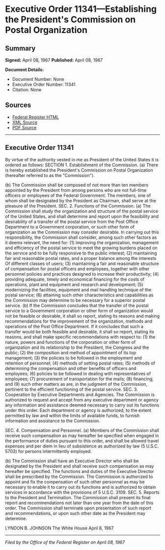 # Executive Order 11341—Establishing the President's Commission on Postal Organization

## Summary

**Signed:** April 08, 1967
**Published:** April 08, 1967

**Document Details:**
- Document Number: None
- Executive Order Number: 11341
- Citation: None

## Sources
- [Federal Register HTML](https://www.presidency.ucsb.edu/documents/executive-order-11341-establishing-the-presidents-commission-postal-organization)
- [XML Source](None)
- [PDF Source](None)

---

## Executive Order 11341

By virtue of the authority vested in me as President of the United States it is ordered as follows:
SECTION 1. Establishment of the Commission. (a) There is hereby established the President's Commission on Postal Organization (hereafter referred to as the "Commission").

(b) The Commission shall be composed of not more than ten members appointed by the President from among persons who are not full-time officers or employees of the Federal Government. The members, one of whom shall be designated by the President as Chairman, shall serve at the pleasure of the President.
SEC. 2. Functions of the Commission. (a) The Commission shall study the organization and structure of the postal service of the United States, and shall determine and report upon the feasibility and desirability of a transfer of the postal service from the Post Office Department to a Government corporation, or such other form of organization as the Commission may consider desirable. In carrying out this responsibility, the Commission shall consider, among such other factors as it deems relevant, the need for:
    (1) improving the organization, management and efficiency of the postal service to meet the growing burdens placed on the service and to be fully responsive to the public interest;
    (2) maintaining fair and reasonable postal rates, and a proper balance among the interests Of different classes of users;
    (3) maintaining a fair and reasonable structure of compensation for postal officers and employees, together with other personnel policies and practices designed to increase their productivity;
    (4) providing adequate, timely and economical financing for the costs of operations, plant and equipment and research and development;
    (5) modernizing the facilities, equipment and mail handling technique of the postal service;
    (6) attaining such other characteristics and capabilities as the Commission may determine to be necessary for a superior postal service.
(b) If the Commission concludes that the transfer of the postal service to a Government corporation or other form of organization would not be feasible or desirable, it shall so report, stating its reasons and making recommendations for the improvement of the organization, methods and operations of the Post Office Department. If it concludes that such a transfer would be both feasible and desirable, it shall so report, stating its reasons, and shall make specific recommendations with respect to:
    (1) the nature, powers and functions of the corporation or other form of organization and its relationship to the President, the Congress and the public;
    (2) the composition and method of appointment of its top management;
    (3) the policies to be followed in the employment and retention of personnel;
    (4) methods of setting postal rates;
    (5) methods of determining the compensation and other benefits of officers and employees;
    (6) policies to be followed in dealing with representatives of employees;
    (7) procurement of transportation for the mails;
    (8) financing; and
    (9) such other matters as are, in the judgment of the Commission, pertinent to the efficient functioning of the postal service.
SEC. 3. Cooperation by Executive Departments and Agencies. The Commission is authorized to request and accept from any executive department or agency any information and assistance deemed necessary to carry out its functions under this order. Each department or agency is authorized, to the extent permitted by law and within the limits of available funds, to furnish information and assistance to the Commission.

SEC. 4. Compensation and Personnel. (a) Members of the Commission shall receive such compensation as may hereafter be specified when engaged in the performance of duties pursuant to this order, and shall be allowed travel expenses and per diem in lieu of subsistence as authorized by law (5 U.S.C. 5703) for persons intermittently employed.

(b) The Commission shall have an Executive Director who shall be designated by the President and shall receive such compensation as may hereafter be specified. The functions and duties of the Executive Director shall be prescribed by the Commission. The Commission is authorized to appoint and fix the compensation of such other personnel as may be necessary to enable it to carry out its functions and is authorized to obtain services in accordance with the provisions of 5 U.S.C. 3109.
SEC. 5. Reports to the President and Termination. The Commission shall present its final report and recommendations not later than one year from the date of this order. The Commission shall terminate upon presentation of such report and recommendations, or upon such other date as the President may determine.

LYNDON B. JOHNSON
The White House
April 8, 1967

---

*Filed by the Office of the Federal Register on April 08, 1967*
